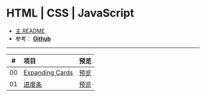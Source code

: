 # HTML | CSS | JavaScript

- [主 README](../../README.md)
- 参考： <a href="D:\文档\GitHub\HTML——50projects50days\README.md">**Github**</a>

---

|  #  | 项目                                            |                                 预览                                 |
| :-: | :---------------------------------------------- | :------------------------------------------------------------------: |
| 00  | [Expanding Cards](00_ExpandingCards/index.html) | [预览](http://www.organicfish.top:2333/00_ExpandingCards/index.html) |
| 01  | [进度条](01_Progress/index.html)                |    [预览](http://www.organicfish.top:2333/01_Progress/index.html)    |
